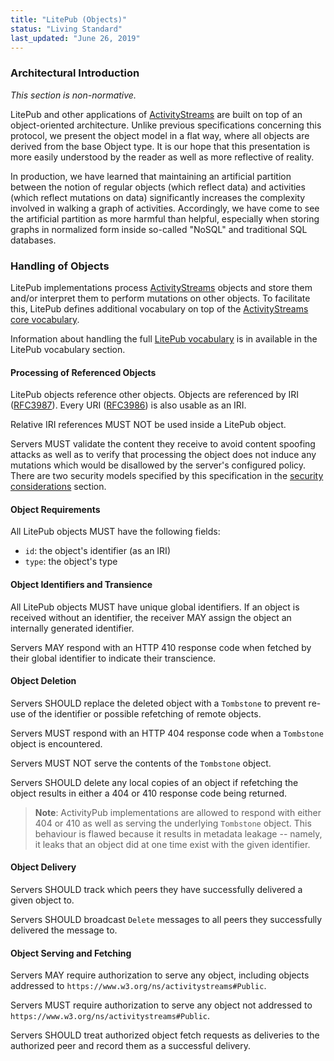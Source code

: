 ```yaml
---
title: "LitePub (Objects)"
status: "Living Standard"
last_updated: "June 26, 2019"
---
```


### Architectural Introduction

*This section is non-normative.*

LitePub and other applications of [ActivityStreams][as2] are built on top of an
object-oriented architecture.  Unlike previous specifications concerning this
protocol, we present the object model in a flat way, where all objects are
derived from the base Object type.  It is our hope that this presentation is
more easily understood by the reader as well as more reflective of reality.

   [as2]: https://www.w3.org/TR/activitystreams-core

In production, we have learned that maintaining an artificial partition between
the notion of regular objects (which reflect data) and activities (which reflect
mutations on data) significantly increases the complexity involved in walking
a graph of activities.  Accordingly, we have come to see the artificial partition
as more harmful than helpful, especially when storing graphs in normalized form
inside so-called "NoSQL" and traditional SQL databases.


### Handling of Objects

LitePub implementations process [ActivityStreams][as2] objects and store
them and/or interpret them to perform mutations on other objects.  To facilitate
this, LitePub defines additional vocabulary on top of the [ActivityStreams
core vocabulary][as2-vocab].

   [as2-vocab]: https://www.w3.org/TR/activitystreams-vocabulary

Information about handling the full [LitePub vocabulary][lp-vocab] is in
available in the LitePub vocabulary section.

   [lp-vocab]: vocabulary.html


#### Processing of Referenced Objects

LitePub objects reference other objects.  Objects are referenced by IRI
([RFC3987][rfc3987]).  Every URI ([RFC3986][rfc3986]) is also usable as
an IRI.

Relative IRI references MUST NOT be used inside a LitePub object.

   [rfc3986]: https://tools.ietf.org/html/rfc3986
   [rfc3987]: https://tools.ietf.org/html/rfc3987

Servers MUST validate the content they receive to avoid content spoofing
attacks as well as to verify that processing the object does not induce
any mutations which would be disallowed by the server's configured policy.
There are two security models specified by this specification in the
[security considerations][lp-security] section.

   [lp-security]: security.html


#### Object Requirements

All LitePub objects MUST have the following fields:

* `id`: the object's identifier (as an IRI)
* `type`: the object's type


#### Object Identifiers and Transience

All LitePub objects MUST have unique global identifiers.  If an object
is received without an identifier, the receiver MAY assign the object an
internally generated identifier.

Servers MAY respond with an HTTP 410 response code when fetched by their
global identifier to indicate their transcience.


#### Object Deletion

Servers SHOULD replace the deleted object with a `Tombstone` to prevent
re-use of the identifier or possible refetching of remote objects.

Servers MUST respond with an HTTP 404 response code when a `Tombstone`
object is encountered.

Servers MUST NOT serve the contents of the `Tombstone` object.

Servers SHOULD delete any local copies of an object if refetching the
object results in either a 404 or 410 response code being returned.

> **Note**: ActivityPub implementations are allowed to respond with
> either 404 or 410 as well as serving the underlying `Tombstone`
> object.  This behaviour is flawed because it results in metadata
> leakage -- namely, it leaks that an object did at one time exist
> with the given identifier.


#### Object Delivery

Servers SHOULD track which peers they have successfully delivered a
given object to.

Servers SHOULD broadcast `Delete` messages to all peers they
successfully delivered the message to.


#### Object Serving and Fetching

Servers MAY require authorization to serve any object, including
objects addressed to `https://www.w3.org/ns/activitystreams#Public`.

Servers MUST require authorization to serve any object not
addressed to `https://www.w3.org/ns/activitystreams#Public`.

Servers SHOULD treat authorized object fetch requests as deliveries
to the authorized peer and record them as a successful delivery.
